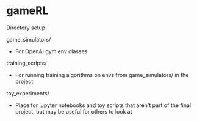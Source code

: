 # gameRL

Directory setup:

game_simulators/
  - For OpenAI gym env classes
  
  
training_scripts/
  - For running training algorithms on envs from game_simulators/ in the project


toy_experiments/
  - Place for jupyter notebooks and toy scripts that aren't part of the final project, but may be useful for others to look at
